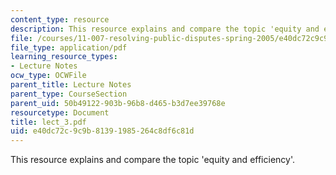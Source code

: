 ```yaml
---
content_type: resource
description: This resource explains and compare the topic 'equity and efficiency'.
file: /courses/11-007-resolving-public-disputes-spring-2005/e40dc72c9c9b81391985264c8df6c81d_lect_3.pdf
file_type: application/pdf
learning_resource_types:
- Lecture Notes
ocw_type: OCWFile
parent_title: Lecture Notes
parent_type: CourseSection
parent_uid: 50b49122-903b-96b8-d465-b3d7ee39768e
resourcetype: Document
title: lect_3.pdf
uid: e40dc72c-9c9b-8139-1985-264c8df6c81d
---
```

This resource explains and compare the topic 'equity and efficiency'.

